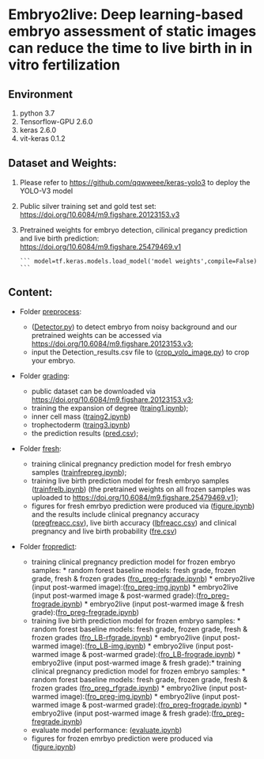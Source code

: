 
# Embryo2live: Deep learning-based embryo assessment of static images can reduce the time to live birth in in vitro fertilization

## Environment
1. python 3.7
2. Tensorflow-GPU 2.6.0
3. keras 2.6.0
4. vit-keras 0.1.2

## Dataset and Weights:
1.  Please refer to https://github.com/qqwweee/keras-yolo3 to deploy the YOLO-V3 model
2.  Public silver training set and gold test set: https://doi.org/10.6084/m9.figshare.20123153.v3 
3.  Pretrained weights for embryo detection, cilinical pregancy prediction and live birth prediction: https://doi.org/10.6084/m9.figshare.25479469.v1
   
        ``` model=tf.keras.models.load_model('model weights',compile=False) ```


## Content: 
* Folder [preprocess](preprocess):
    *  ([Detector.py](/preprocess/Detector.py)) to detect embryo from noisy background and our pretrained weights can be accessed via https://doi.org/10.6084/m9.figshare.20123153.v3;
    *   input the Detection_results.csv file to ([crop_yolo_image.py](/preprocess/crop_yolo_image.py)) to crop your embryo. 
 
* Folder [grading](grading):
    *   public dataset can be downloaded via https://doi.org/10.6084/m9.figshare.20123153.v3;
    *  training the expansion of degree ([traing1.ipynb](/grading/traing1.ipynb));
    *  inner cell mass ([traing2.ipynb](/grading/traing2.ipynb))
    *  trophectoderm ([traing3.ipynb](/grading/traing3.ipynb))
    *  the prediction results ([pred.csv](/grading/pred.csv));


* Folder [fresh](fresh):
    *  training clinical pregnancy prediction model for fresh embryo samples ([trainfrepreg.ipynb](/fresh/trainfrepreg.ipynb));
    *  training live birth prediction model for fresh embryo samples ([trainfrelb.ipynb](/fresh/trainfrelb.ipynb)) (the pretrained weights on all frozen samples was uploaded to https://doi.org/10.6084/m9.figshare.25479469.v1);
    *  figures for fresh emrbyo prediction were produced via ([figure.ipynb](/fresh/figure.ipynb)) and the results include clinical pregnancy accuracy ([pregfreacc.csv](/fresh/pregfreacc.csv)), live birth accuracy ([lbfreacc.csv](/fresh/lbfreacc.csv)) and clinical pregnancy and live birth probability ([fre.csv](/fresh/fre.csv))     


* Folder [fropredict](fropredict):
    *  training clinical pregnancy prediction model for frozen embryo samples:
           *  random forest baseline models: fresh grade, frozen grade, fresh & frozen grades ([fro_preg-rfgrade.ipynb](/fropredict/fro_preg-rfgrade.ipynb))
           *  embryo2live (input post-warmed image):([fro_preg-img.ipynb](/fropredict/fro_preg-img.ipynb))
           *  embryo2live (input post-warmed image & post-warmed grade):([fro_preg-frograde.ipynb](/fropredict/fro_preg-frograde.ipynb))
           *  embryo2live (input post-warmed image & fresh grade):([fro_preg-fregrade.ipynb](/fropredict/fro_preg-fregrade.ipynb))
    *  training live birth prediction model for frozen embryo samples:
           *  random forest baseline models: fresh grade, frozen grade, fresh & frozen grades ([fro_LB-rfgrade.ipynb](/fropredict/fro_LB-rfgrade.ipynb))
           *  embryo2live (input post-warmed image):([fro_LB-img.ipynb](/fropredict/fro_LB-img.ipynb))
           *  embryo2live (input post-warmed image & post-warmed grade):([fro_LB-frograde.ipynb](/fropredict/fro_LB-frograde.ipynb))
           *  embryo2live (input post-warmed image & fresh grade):*   training clinical pregnancy prediction model for frozen embryo samples:
           *  random forest baseline models: fresh grade, frozen grade, fresh & frozen grades ([fro_preg_rfgrade.ipynb](/fropredict/fro_preg_rfgrade.ipynb))
           *  embryo2live (input post-warmed image):([fro_preg-img.ipynb](/fropredict/fro_preg-img.ipynb))
           *  embryo2live (input post-warmed image & post-warmed grade):([fro_preg-frograde.ipynb](/fropredict/fro_preg-frograde.ipynb))
           *  embryo2live (input post-warmed image & fresh grade):([fro_preg-fregrade.ipynb](/fropredict/fro_preg-fregrade.ipynb))
   *   evaluate model performance: ([evaluate.ipynb](/fropredict/evaluate.ipynb))
   *   figures for frozen emrbyo prediction were produced via ([figure.ipynb](/fropredict/figure.ipynb))
  


